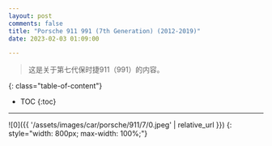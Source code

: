 ```yaml
---
layout: post
comments: false
title: "Porsche 911 991 (7th Generation) (2012-2019)"
date: 2023-02-03 01:09:00

---
```


> 这是关于第七代保时捷911（991）的内容。


<!--more-->

{: class="table-of-content"}
* TOC
{:toc}

---


![0]({{ '/assets/images/car/porsche/911/7/0.jpeg' | relative_url }})
{: style="width: 800px; max-width: 100%;"}
